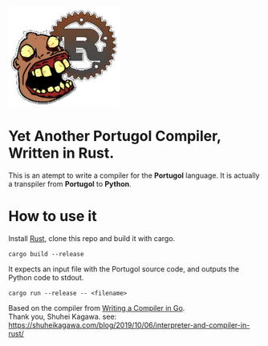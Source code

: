 <p>
    <img src="doc/img/logo.png" height="200px">

</p>

# Yet Another Portugol Compiler, Written in Rust.

This is an atempt to write a compiler for the **Portugol** language. It is actually a transpiler from **Portugol** to **Python**.

# How to use it

Install [Rust](https://www.rust-lang.org/), clone this repo and build it with cargo.
```
cargo build --release
```
It expects an input file with the Portugol source code, and outputs the Python code to stdout.
```
cargo run --release -- <filename>
```

Based on the compiler from [Writing a Compiler in Go](compilerbook.com).<br>
Thank you, Shuhei Kagawa.
see: https://shuheikagawa.com/blog/2019/10/06/interpreter-and-compiler-in-rust/
